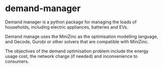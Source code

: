 # demand-manager
Demand manager is a python package for managing the loads of households, including electric appliances, batteries and EVs.

Demand manage uses the MiniZinc as the optimisation modelling language, and Gecode, Gurobi or other solvers that are compatible with MiniZinc. 

The objectives of the demand optimisation problem include the energy usage cost, the network charge (if needed) and inconvenience to consumers.
